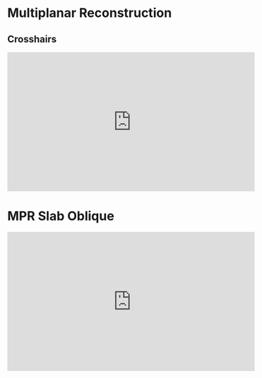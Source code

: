 # Multiplanar Reconstruction


## Crosshairs


<div style={{padding:"56.25% 0 0 0", position:"relative"}}>
    <iframe width="560" height="315" src="https://www.youtube.com/embed/2pQ8F8f__Ic?si=JkabcjBrY68C6EeU" title="YouTube video player" frameborder="0" allow="accelerometer; autoplay; clipboard-write; encrypted-media; gyroscope; picture-in-picture; web-share" referrerpolicy="strict-origin-when-cross-origin" allowfullscreen></iframe>
</div>



# MPR Slab Oblique


<div style={{padding:"56.25% 0 0 0", position:"relative"}}>
    <iframe width="560" height="315" src="https://www.youtube.com/embed/Qe3j6I-RdlA?si=UejPdGNSSZBS66qE" title="YouTube video player" frameborder="0" allow="accelerometer; autoplay; clipboard-write; encrypted-media; gyroscope; picture-in-picture; web-share" referrerpolicy="strict-origin-when-cross-origin" allowfullscreen></iframe>
</div>
